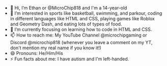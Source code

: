 - 👋 Hi, I’m Ethan or @MicroChip818 and I'm a 14-year-old
- 👀 I’m interested in sports like basketball, swimming, and parkour, coding in different languages like HTML and CSS, playing games like Roblox and Geometry Dash, and eating lots of types of food.
- 🌱 I’m currently focusing on learning how to code in HTML and CSS.
- 📫 How to reach me: My YouTube Channel @microchipgaming or Discord @microchip818 (whenever you leave a comment on my YT, don't mention my real name if you know it!)
- 😄 Pronouns: He/Him/His
- ⚡ Fun facts about me: I have autism and I'm left-handed.

<!---
MicroChip818/MicroChip818 is a ✨ special ✨ repository because its `README.md` (this file) appears on your GitHub profile.
You can click the Preview link to take a look at your changes.
--->

